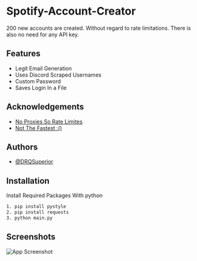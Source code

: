 # Spotify-Account-Creator
200 new accounts are created. Without regard to rate limitations. There is also no need for any API key.
## Features

- Legit Email Generation
- Uses Discord Scraped Usernames
- Custom Password
- Saves Login In a File

## Acknowledgements

 - [No Proxies So Rate Limites]()
 - [Not The Fastest :()]()
## Authors

- [@DRQSuperior](https://www.github.com/drqsuperior)


## Installation

Install Required Packages With python

```bash
1. pip install pystyle
2. pip install requests
3. python main.py

```

## Screenshots

![App Screenshot](https://media.discordapp.net/attachments/938929953687367730/992688853464920135/unknown.png)

